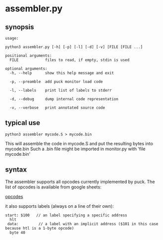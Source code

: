 assembler.py
============

synopsis
--------
    usage:
  
    python3 assembler.py [-h] [-p] [-l] [-d] [-v] [FILE [FILE ...]
  
    positional arguments:
      FILE            files to read, if empty, stdin is used

    optional arguments:
      -h, --help      show this help message and exit
    
      -p, --preamble  add puck monitor load code
    
      -l, --labels    print list of labels to stderr
    
      -d, --debug     dump internal code representation
    
      -v, --verbose   print annotated source code

typical use
-----------

    python3 assembler mycode.S > mycode.bin

This will assemble the code in mycode.S and put the resulting bytes into mycode.bin
Such a .bin file might be imported in monitor.py with 'file mycode.bin'

syntax
------
The assembler supports all opcodes currently implemented by puck. The list of opcodes is available from google sheets:

[opcodes](https://docs.google.com/spreadsheets/d/e/2PACX-1vSgl614HdDDAlUDg5i-s9ByjnLRYJEWqzRHlLzCsqVWnU_mfn5FWId8qTXAKgVFF7JwN4j8jRkzMf4Q/pubhtml)

it also supports labels (always on a line of their own):

    start: $100   // an label specifying a specific address
      hlt
     data:         // a label with an implicit address ($101 in this case because htl is a 1-byte opcode)
      byte 40
